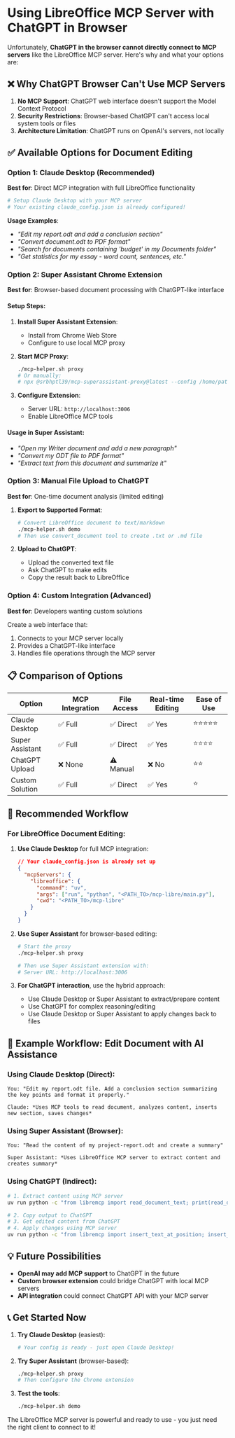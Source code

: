 # Using LibreOffice MCP Server with ChatGPT in Browser

Unfortunately, **ChatGPT in the browser cannot directly connect to MCP servers** like the LibreOffice MCP server. Here's why and what your options are:

## ❌ **Why ChatGPT Browser Can't Use MCP Servers**

1. **No MCP Support**: ChatGPT web interface doesn't support the Model Context Protocol
2. **Security Restrictions**: Browser-based ChatGPT can't access local system tools or files
3. **Architecture Limitation**: ChatGPT runs on OpenAI's servers, not locally

## ✅ **Available Options for Document Editing**

### Option 1: Claude Desktop (Recommended)
**Best for**: Direct MCP integration with full LibreOffice functionality

```bash
# Setup Claude Desktop with your MCP server
# Your existing claude_config.json is already configured!
```

**Usage Examples**:
- *"Edit my report.odt and add a conclusion section"*
- *"Convert document.odt to PDF format"*
- *"Search for documents containing 'budget' in my Documents folder"*
- *"Get statistics for my essay - word count, sentences, etc."*

### Option 2: Super Assistant Chrome Extension
**Best for**: Browser-based document processing with ChatGPT-like interface

#### Setup Steps:

1. **Install Super Assistant Extension**:
   - Install from Chrome Web Store
   - Configure to use local MCP proxy

2. **Start MCP Proxy**:
   ```bash
   ./mcp-helper.sh proxy
   # Or manually:
   # npx @srbhptl39/mcp-superassistant-proxy@latest --config /home/patrick/Documents/mcp/mcp.config.json
   ```

3. **Configure Extension**:
   - Server URL: `http://localhost:3006`
   - Enable LibreOffice MCP tools

#### Usage in Super Assistant:
- *"Open my Writer document and add a new paragraph"*
- *"Convert my ODT file to PDF format"*
- *"Extract text from this document and summarize it"*

### Option 3: Manual File Upload to ChatGPT
**Best for**: One-time document analysis (limited editing)

1. **Export to Supported Format**:
   ```bash
   # Convert LibreOffice document to text/markdown
   ./mcp-helper.sh demo
   # Then use convert_document tool to create .txt or .md file
   ```

2. **Upload to ChatGPT**:
   - Upload the converted text file
   - Ask ChatGPT to make edits
   - Copy the result back to LibreOffice

### Option 4: Custom Integration (Advanced)
**Best for**: Developers wanting custom solutions

Create a web interface that:
1. Connects to your MCP server locally
2. Provides a ChatGPT-like interface
3. Handles file operations through the MCP server

## 📋 **Comparison of Options**

| Option | MCP Integration | File Access | Real-time Editing | Ease of Use |
|--------|----------------|-------------|-------------------|-------------|
| Claude Desktop | ✅ Full | ✅ Direct | ✅ Yes | ⭐⭐⭐⭐⭐ |
| Super Assistant | ✅ Full | ✅ Direct | ✅ Yes | ⭐⭐⭐⭐ |
| ChatGPT Upload | ❌ None | ⚠️ Manual | ❌ No | ⭐⭐ |
| Custom Solution | ✅ Full | ✅ Direct | ✅ Yes | ⭐ |

## 🚀 **Recommended Workflow**

### For LibreOffice Document Editing:

1. **Use Claude Desktop** for full MCP integration:
   ```json
   // Your claude_config.json is already set up
   {
     "mcpServers": {
       "libreoffice": {
         "command": "uv",
         "args": ["run", "python", "<PATH_TO>/mcp-libre/main.py"],
         "cwd": "<PATH_TO>/mcp-libre"
       }
     }
   }
   ```

2. **Use Super Assistant** for browser-based editing:
   ```bash
   # Start the proxy
   ./mcp-helper.sh proxy
   
   # Then use Super Assistant extension with:
   # Server URL: http://localhost:3006
   ```

3. **For ChatGPT interaction**, use the hybrid approach:
   - Use Claude Desktop or Super Assistant to extract/prepare content
   - Use ChatGPT for complex reasoning/editing
   - Use Claude Desktop or Super Assistant to apply changes back to files

## 🔧 **Example Workflow: Edit Document with AI Assistance**

### Using Claude Desktop (Direct):
```
You: "Edit my report.odt file. Add a conclusion section summarizing the key points and format it properly."

Claude: *Uses MCP tools to read document, analyzes content, inserts new section, saves changes*
```

### Using Super Assistant (Browser):
```
You: "Read the content of my project-report.odt and create a summary"

Super Assistant: *Uses LibreOffice MCP server to extract content and creates summary*
```

### Using ChatGPT (Indirect):
```bash
# 1. Extract content using MCP server
uv run python -c "from libremcp import read_document_text; print(read_document_text('/path/to/doc.odt').content)"

# 2. Copy output to ChatGPT
# 3. Get edited content from ChatGPT
# 4. Apply changes using MCP server
uv run python -c "from libremcp import insert_text_at_position; insert_text_at_position('/path/to/doc.odt', 'new content', 'end')"
```

## 💡 **Future Possibilities**

- **OpenAI may add MCP support** to ChatGPT in the future
- **Custom browser extension** could bridge ChatGPT with local MCP servers
- **API integration** could connect ChatGPT API with your MCP server

## 📞 **Get Started Now**

1. **Try Claude Desktop** (easiest):
   ```bash
   # Your config is ready - just open Claude Desktop!
   ```

2. **Try Super Assistant** (browser-based):
   ```bash
   ./mcp-helper.sh proxy
   # Then configure the Chrome extension
   ```

3. **Test the tools**:
   ```bash
   ./mcp-helper.sh demo
   ```

The LibreOffice MCP server is powerful and ready to use - you just need the right client to connect to it!
